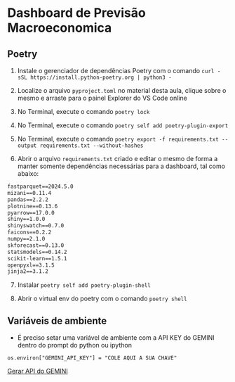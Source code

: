 # Dashboard de Previsão Macroeconomica

## Poetry

1. Instale o gerenciador de dependências Poetry com o comando `curl -sSL https://install.python-poetry.org | python3 -`

2. Localize o arquivo `pyproject.toml` no material desta aula, clique sobre o mesmo e arraste para o painel Explorer do VS Code online
3. No Terminal, execute o comando `poetry lock`
4. No Terminal, execute o comando `poetry self add poetry-plugin-export`
5. No Terminal, execute o comando `poetry export -f requirements.txt --output requirements.txt --without-hashes`
6. Abrir o arquivo `requirements.txt` criado e editar o mesmo de forma a manter somente dependências necessárias para a dashboard, tal como abaixo:

```txt
fastparquet==2024.5.0
mizani==0.11.4
pandas==2.2.2
plotnine==0.13.6
pyarrow==17.0.0
shiny==1.0.0
shinyswatch==0.7.0
faicons==0.2.2
numpy==2.1.0
skforecast==0.13.0
statsmodels==0.14.2
scikit-learn==1.5.1
openpyxl==3.1.5
jinja2==3.1.2
```
7. Instalar `poetry self add poetry-plugin-shell`

8. Abrir o virtual env do poetry com o comando `poetry shell`

## Variáveis de ambiente

- É preciso setar uma variável de ambiente com a API KEY do GEMINI dentro do prompt do python ou ipython

`os.environ["GEMINI_API_KEY"] = "COLE AQUI A SUA CHAVE"`

[Gerar API do GEMINI](https://aistudio.google.com/app/u/0/apikey)
